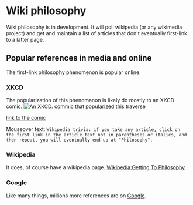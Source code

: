 # Wiki philosophy
Wiki philosophy is in development. It will poll wikipedia (or any wikimedia project) and get and maintain a list of
articles that don't eventually first-link to a latter page.

## Popular references in media and online

The first-link philosophy phenomenon is popular online. 

### XKCD
The popularization of this phenomanon is likely do mostly to an XKCD comic.
![An XKCD. commic that popularized this traverse](https://imgs.xkcd.com/comics/extended_mind.png)

[link to the comic](xkcd.com/903)

Mouseover text: `Wikipedia trivia: if you take any article, click on the first link in the article text not in parentheses or italics, and then repeat, you will eventually end up at "Philosophy".`

### Wikipedia
It does, of course have a wikipedia page.
[Wikipedia:Getting To Philosophy](https://en.wikipedia.org/wiki/Wikipedia%3AGetting_to_Philosophy)

### Google
Like many things, millions more references are on 
[Google](https://www.google.com/search?client=firefox-b-1-d&q=wikipedia+philosophy).
